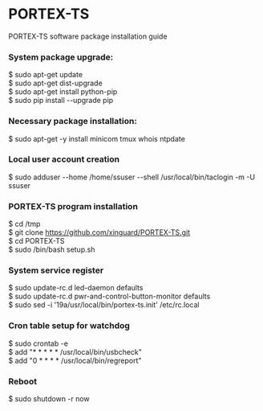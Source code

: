 # PORTEX-TS

PORTEX-TS software package installation guide

### System package upgrade:
$ sudo apt-get update  
$ sudo apt-get dist-upgrade  
$ sudo apt-get install python-pip  
$ sudo pip install --upgrade pip  

### Necessary package installation:
$ sudo apt-get -y install minicom tmux whois ntpdate   

### Local user account creation
$ sudo adduser --home /home/ssuser --shell /usr/local/bin/taclogin -m -U ssuser  

### PORTEX-TS program installation
$ cd /tmp  
$ git clone https://github.com/xinguard/PORTEX-TS.git  
$ cd PORTEX-TS   
$ sudo /bin/bash setup.sh  

### System service register
$ sudo update-rc.d led-daemon defaults  
$ sudo update-rc.d pwr-and-control-button-monitor defaults  
$ sudo sed -i '19a/usr/local/bin/portex-ts.init' /etc/rc.local  
  
### Cron table setup for watchdog
$ sudo crontab -e  
$ add "* * * * * /usr/local/bin/usbcheck"  
$ add "0 * * * * /usr/local/bin/regreport"  

### Reboot
$ sudo shutdown -r now  
  
